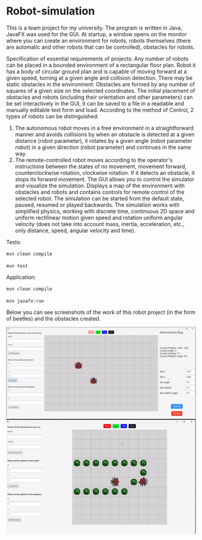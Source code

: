 # Robot-simulation

This is a team project for my university. The program is written in Java, JavaFX was used for the GUI. At startup, a window opens on the monitor where you can create an environment for robots, robots themselves (there are automatic and other robots that can be controlled), obstacles for robots.

Specification of essential requirements of projects:
 Any number of robots can be placed in a bounded environment of a rectangular floor plan. Robot
it has a body of circular ground plan and is capable of moving forward at a given speed, turning at a given angle
and collision detection.
 There may be static obstacles in the environment. Obstacles are formed by any number of
squares of a given size on the selected coordinates.
 The initial placement of obstacles and robots (including their orientation and other parameters) can be
set interactively in the GUI, it can be saved to a file in a readable and manually editable text
form and load.
 According to the method of Control, 2 types of robots can be distinguished:
1. The autonomous robot moves in a free environment in a straightforward manner and avoids collisions by
when an obstacle is detected at a given distance (robot parameter), it rotates by a given angle (robot parameter
robot) in a given direction (robot parameter) and continues in the same way.
2. The remote-controlled robot moves according to the operator's instructions between the states of no movement, movement
forward, counterclockwise rotation, clockwise rotation.
If it detects an obstacle, it stops its forward movement.
 The GUI allows you to control the simulator and visualize the simulation. Displays a map of the environment
with obstacles and robots and contains controls for remote control of the selected robot.
 The simulation can be started from the default state, paused, resumed or played backwards.
 The simulation works with simplified physics, working with discrete time, continuous 2D
space and uniform rectilinear motion given speed and rotation uniform
angular velocity (does not take into account mass, inertia, acceleration, etc., only
distance, speed, angular velocity and time). 

Tests:
    
    mvn clean compile
    
    mvn test

Application:
    
    mvn clean compile
    
    mvn javafx:run

Below you can see screenshots of the work of this robot project (in the form of beetles) and the obstacles created.

![](https://github.com/aanastsaa/Robot-simulation/blob/main/2024-06-25_20-08-57.png)
![](https://github.com/aanastsaa/Robot-simulation/blob/main/2024-06-25_20-10-19.png)
